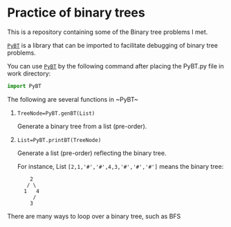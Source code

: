 # Practice of binary trees

This is a repository containing some of the Binary tree problems I met. 

[` PyBT `](https://github.com/HaozheTian/Algorism_Practice/blob/main/BinaryTree/PyBT.py) is a library that can be imported to facilitate debugging of binary tree problems.

You can use [` PyBT `](https://github.com/HaozheTian/Algorism_Practice/blob/main/BinaryTree/PyBT.py) by the following command after placing the PyBT.py file in work directory: 

```python
import PyBT
```

The following are several functions in ~PyBT~

1. `TreeNode=PyBT.genBT(List)`

    Generate a binary tree from a list (pre-order).

2. `List=PyBT.printBT(TreeNode)`

   Generate a list (pre-order) reflecting the binary tree.

   For instance, List `[2,1,'#','#',4,3,'#','#','#']` means the binary tree:
   ```
       2
      / \
     1   4
        /
       3
    ```

There are many ways to loop over a binary tree, such as BFS
